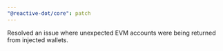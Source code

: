 ```yaml
---
"@reactive-dot/core": patch
---
```


Resolved an issue where unexpected EVM accounts were being returned from injected wallets.
